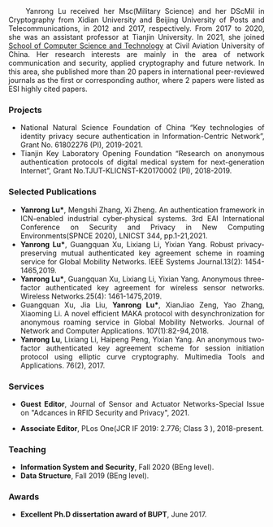 
<body>
<header>
<div class="container home" id="navigation">
<h2 id="name"></h2>
</div>
</header>
<div class="container">
<div id="section1">
<p></p>
</div>
<div id="section2">
<h3></h3>

<h3></h3>  
<p align="justify"> &nbsp;&nbsp;&nbsp;&nbsp;Yanrong Lu received her Msc(Military Science) and her DScMil in Cryptography from Xidian University and Beijing University of Posts and Telecommunications, in 2012 and 2017, respectively. From 2017 to 2020, she was an assistant professor at Tianjin University. In 2021, she joined <a href="https://www.cauc.edu.cn/jsjxy/">School of Computer Science and Technology</a> at Civil Aviation University of China. Her research interests are mainly in the area of network communication and security, applied cryptography and future network. In this area, she published more than 20 papers in international peer-reviewed journals as the first or corresponding author, where 2 papers were listed as ESI highly cited papers. </p>
<h3>Projects</h3>
<ul class="cv">
 <li>
<div align="justify">National Natural Science Foundation of China “Key technologies of identity privacy secure authentication in Information-Centric Network”, Grant No. 61802276 (PI),&nbsp;2019-2021.
</div>
</li>
 <li>
<div align="justify">Tianjin Key Laboratory Opening Foundation “Research on anonymous authentication protocols of digital medical system for next-generation Internet”, Grant No.TJUT-KLICNST-K20170002 (PI),&nbsp;2018-2019.
</div>
</li>
<dt></dt>
</ul>
<h3>Selected Publications</h3>
<ul class="cv">
<li>
<div align="justify">  <strong>Yanrong Lu*</strong>, Mengshi Zhang, Xi Zheng. An authentication framework in ICN-enabled industrial cyber-physical systems. 3rd EAI International Conference on Security and Privacy in New Computing Environments(SPNCE 2020), LNICST 344, pp.1-21,2021.
 </div>
</li>
<li>
 <div align="justify">  <strong>Yanrong Lu*</strong>, Guangquan Xu, Lixiang Li, Yixian Yang. Robust privacy-preserving mutual authenticated key agreement scheme in roaming service	for Global Mobility Networks. IEEE Systems Journal.13(2): 1454-1465,2019.
</div>
</li>
<li>
<div align="justify"><strong>Yanrong Lu*</strong>, Guangquan Xu, Lixiang Li, Yixian Yang. Anonymous three-factor authenticated key agreement for wireless sensor networks. Wireless Networks.25(4): 1461-1475,2019.
</div>
</li>
<li>
<div align="justify"> Guangquan Xu, Jia Liu, <strong>Yanrong Lu*</strong>, XianJiao Zeng, Yao Zhang, Xiaoming Li. A novel efficient MAKA protocol with desynchronization for anonymous roaming service in Global Mobility Networks. Journal of Network and Computer Applications. 107(1):82-94,2018.</div>
</li>
<li>
<div align="justify"><strong>Yanrong Lu</strong>, Lixiang Li, Haipeng Peng, Yixian Yang. An anonymous two-factor authenticated key agreement scheme for session initiation protocol using elliptic curve cryptography. Multimedia Tools and Applications. 76(2), 2017.
</div>
</li>
</ul>
<dt></dt>
<h3>Services</h3>
<ul class="cv">
<li>
<div align="justify"> <strong>Guest Editor</strong>,&nbsp;Journal of Sensor and Actuator Networks-Special Issue on "Adcances in RFID Security and Privacy", 2021. 
</li>
</ul>
<ul class="cv">
<li>
<div align="justify"> <strong>Associate Editor</strong>,&nbsp;PLos One(JCR IF 2019: 2.776; Class 3 ), 2018-present. 
</li>
</ul>
<dt></dt>
<h3>Teaching</h3>
<ul class="cv">
<li>
<div align="justify"><strong> Information System and Security</strong>, Fall 2020 (BEng level). 
</div>
</li>
<li>
<div align="justify"><strong> Data Structure</strong>, Fall 2019 (BEng level).
</div>
</li>
</ul>
<dt></dt>
<h3>Awards</h3>
<ul class="cv">
<li>
<div align="justify"> <strong>Excellent Ph.D dissertation award of BUPT</strong>,&nbsp;June 2017.
</div>
</li>
</ul>
<dt></dt>
<dt>&nbsp;</dt>
